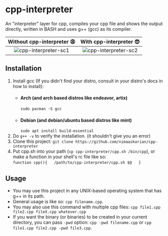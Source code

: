 # cpp-interpreter
An "interpreter" layer for cpp, compiles your cpp file and shows the output directly, written in BASH and uses g++ (gcc) as its compiler.  

Without cpp-interpreter 😩            |  With cpp-interpreter 😎
:-------------------------:|:-------------------------:
![cpp-interpreter-sc1](https://user-images.githubusercontent.com/88832088/196025282-1bc693e8-5d87-401d-95fb-ef02544ba733.png)  | ![cpp-interpreter-sc2](https://user-images.githubusercontent.com/88832088/196025305-e0bae19f-e202-4d44-8ac7-666946580efb.png)



## Installation
1. Install gcc (If you didn't find your distro, consult in your distro's docs in how to install):
    - #### Arch (and arch based distros like endeavor, artix)  
        `sudo pacman -S gcc`
    - #### Debian (and debian/ubuntu based distros like mint)  
        `sudo apt install build-essential`
2. Do `g++ -v` to verify the installation. (it shouldn't give you an error)
3. Clone this project: `git clone https://github.com/nimaaskarian/cpp-interpreter`  
4. Put cpp.sh into your path (`cp cpp-interpreter/cpp.sh /bin/cpp`), or make a function in your shell's rc file like so:  
`function cpp(){  
    /path/to/cpp-interpreter/cpp.sh $@  
}`

## Usage
- You may use this project in any UNIX-based operating system that has g++ in its path.  
- General usage is like so: `cpp filename.cpp`.
- You may also use this command with multiple cpp files: `cpp file1.cpp file2.cpp fileX.cpp whatever.cpp`
- If you want the binary (or binaries) to be created in your current directory, you can pass `-pwd` option: `cpp -pwd filename.cpp` or `cpp file1.cpp file2.cpp -pwd file3.cpp`.
